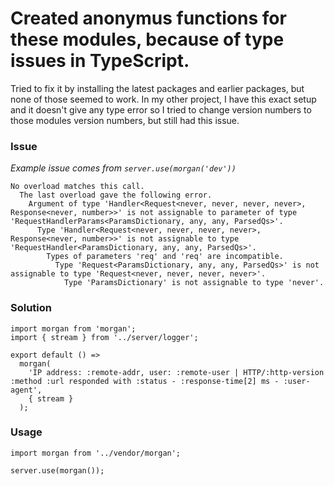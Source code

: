 # Created anonymus functions for these modules, because of type issues in TypeScript.

Tried to fix it by installing the latest packages and earlier packages, but none of those seemed to work. In my other project, I have this exact setup and it doesn't give any type error so I tried to change version numbers to those modules version numbers, but still had this issue.

### Issue

_Example issue comes from `server.use(morgan('dev'))`_

```
No overload matches this call.
  The last overload gave the following error.
    Argument of type 'Handler<Request<never, never, never, never>, Response<never, number>>' is not assignable to parameter of type 'RequestHandlerParams<ParamsDictionary, any, any, ParsedQs>'.
      Type 'Handler<Request<never, never, never, never>, Response<never, number>>' is not assignable to type 'RequestHandler<ParamsDictionary, any, any, ParsedQs>'.
        Types of parameters 'req' and 'req' are incompatible.
          Type 'Request<ParamsDictionary, any, any, ParsedQs>' is not assignable to type 'Request<never, never, never, never>'.
            Type 'ParamsDictionary' is not assignable to type 'never'.
```

### Solution

```
import morgan from 'morgan';
import { stream } from '../server/logger';

export default () =>
  morgan(
    'IP address: :remote-addr, user: :remote-user | HTTP/:http-version :method :url responded with :status - :response-time[2] ms - :user-agent',
    { stream }
  );
```

### Usage

```
import morgan from '../vendor/morgan';

server.use(morgan());
```
